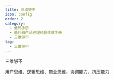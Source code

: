 ```yaml
---
title: 三维够不
icon: config
order: 2
category:
  - 低码手册
  - 低代码产品经理经理练成手册
  - 三维够不
tag:
  - 三维够不
---
```


三维够不

用户思维、逻辑思维、商业思维、协调能力、抗压能力






